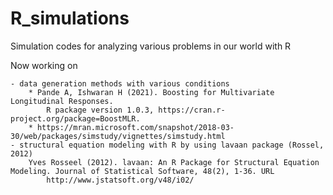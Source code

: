 # R_simulations
Simulation codes for analyzing various problems in our world with R

Now working on

    - data generation methods with various conditions
        * Pande A, Ishwaran H (2021). Boosting for Multivariate Longitudinal Responses. 
            R package version 1.0.3, https://cran.r-project.org/package=BoostMLR.
        * https://mran.microsoft.com/snapshot/2018-03-30/web/packages/simstudy/vignettes/simstudy.html
    - structural equation modeling with R by using lavaan package (Rossel, 2012)
        Yves Rosseel (2012). lavaan: An R Package for Structural Equation Modeling. Journal of Statistical Software, 48(2), 1-36. URL             
            http://www.jstatsoft.org/v48/i02/

 

